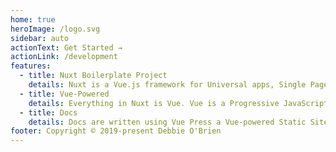```yaml
---
home: true
heroImage: /logo.svg
sidebar: auto
actionText: Get Started →
actionLink: /development
features:
  - title: Nuxt Boilerplate Project
    details: Nuxt is a Vue.js framework for Universal apps, Single Page Applications and Static Sites
  - title: Vue-Powered
    details: Everything in Nuxt is Vue. Vue is a Progressive JavaScript Framework
  - title: Docs
    details: Docs are written using Vue Press a Vue-powered Static Site Generator
footer: Copyright © 2019-present Debbie O'Brien
---
```

